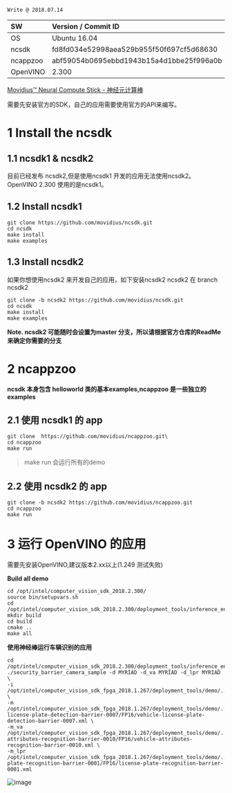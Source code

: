 ```
Write @ 2018.07.14
```
   
 SW | Version / Commit ID  
:-|:-  
OS| Ubuntu 16.04  
ncsdk  | fd8fd034e52998aea529b955f50f697cf5d68630  
ncappzoo | abf59054b0695ebbd1943b15a4d1bbe25f996a0b
OpenVINO | 2.300  

[Movidius™ Neural Compute Stick - 神经元计算棒](https://developer.movidius.com/)

需要先安装官方的SDK，自己的应用需要使用官方的API来编写。 
# 1 Install the ncsdk
## 1.1 ncsdk1 & ncsdk2
目前已经发布 ncsdk2,但是使用ncsdk1 开发的应用无法使用ncsdk2。  
OpenVINO 2.300 使用的是ncsdk1。
## 1.2 Install ncsdk1
```
git clone https://github.com/movidius/ncsdk.git
cd ncsdk
make install
make examples
```

## 1.3 Install ncsdk2
如果你想使用ncsdk2 来开发自己的应用，如下安装ncsdk2
ncsdk2 在 branch ncsdk2
```
git clone -b ncsdk2 https://github.com/movidius/ncsdk.git
cd ncsdk
make install
make examples
```
**Note. ncsdk2 可能随时会设置为master 分支，所以请根据官方仓库的ReadMe来确定你需要的分支**

# 2 ncappzoo 
**ncsdk 本身包含 helloworld 类的基本examples,ncappzoo 是一些独立的 examples**

## 2.1 使用 ncsdk1 的 app
```
git clone  https://github.com/movidius/ncappzoo.git\
cd ncappzoo
make run
```
> make run 会运行所有的demo  

## 2.2 使用 ncsdk2 的 app
```
git clone -b ncsdk2 https://github.com/movidius/ncappzoo.git
cd ncappzoo
make run
```
# 3 运行 OpenVINO 的应用
需要先安装OpenVINO,建议版本2.xx以上(1.249 测试失败)

**Build all demo**  
```
cd /opt/intel/computer_vision_sdk_2018.2.300/
source bin/setupvars.sh
cd /opt/intel/computer_vision_sdk_2018.2.300/deployment_tools/inference_engine/samples/
mkdir build
cd build
cmake ..
make all
```
**使用神经棒运行车辆识别的应用**
```
cd /opt/intel/computer_vision_sdk_2018.2.300/deployment_tools/inference_engine/samples/build/intel64/Release
./security_barrier_camera_sample -d MYRIAD -d_va MYRIAD -d_lpr MYRIAD \
-i /opt/intel/computer_vision_sdk_fpga_2018.1.267/deployment_tools/demo/../demo/car_1.bmp \
-m /opt/intel/computer_vision_sdk_fpga_2018.1.267/deployment_tools/demo/../intel_models/vehicle-license-plate-detection-barrier-0007/FP16/vehicle-license-plate-detection-barrier-0007.xml \
-m_va /opt/intel/computer_vision_sdk_fpga_2018.1.267/deployment_tools/demo/../intel_models/vehicle-attributes-recognition-barrier-0010/FP16/vehicle-attributes-recognition-barrier-0010.xml \
-m_lpr /opt/intel/computer_vision_sdk_fpga_2018.1.267/deployment_tools/demo/../intel_models/license-plate-recognition-barrier-0001/FP16/license-plate-recognition-barrier-0001.xml
```
![image](https://user-images.githubusercontent.com/2216970/53687478-f73ac980-3d6f-11e9-8a16-a986619a9a3f.png)
